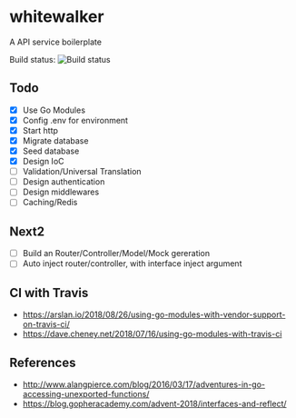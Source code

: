 # whitewalker
A API service boilerplate

Build status: ![Build status](https://travis-ci.com/tpphu/whitewalker.svg?branch=master)

## Todo

- [x] Use Go Modules
- [x] Config .env for environment
- [x] Start http
- [x] Migrate database
- [x] Seed database
- [x] Design IoC
- [ ] Validation/Universal Translation
- [ ] Design authentication
- [ ] Design middlewares
- [ ] Caching/Redis

## Next2

- [ ] Build an Router/Controller/Model/Mock gereration
- [ ] Auto inject router/controller, with interface inject argument

## CI with Travis

- https://arslan.io/2018/08/26/using-go-modules-with-vendor-support-on-travis-ci/
- https://dave.cheney.net/2018/07/16/using-go-modules-with-travis-ci
  

## References

- http://www.alangpierce.com/blog/2016/03/17/adventures-in-go-accessing-unexported-functions/
- https://blog.gopheracademy.com/advent-2018/interfaces-and-reflect/
